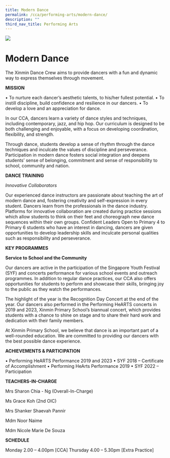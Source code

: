```yaml
---
title: Modern Dance
permalink: /cca/performing-arts/modern-dance/
description: ""
third_nav_title: Performing Arts
---
```

![](/images/CCA/modern%20dance%20s.jpg)

# **Modern Dance**


The Xinmin Dance Crew aims to provide dancers with a fun and dynamic way to express themselves through movement. 

**MISSION**

•	To nurture each dancer’s aesthetic talents, to his/her fullest potential.
•	To instill discipline, build confidence and resilience in our dancers.
•	To develop a love and an appreciation for dance.

In our CCA, dancers learn a variety of dance styles and techniques, including contemporary, jazz, and hip hop. Our curriculum is designed to be both challenging and enjoyable, with a focus on developing coordination, flexibility, and strength. 

Through dance, students develop a sense of rhythm through the dance techniques and inculcate the values of discipline and perseverance. Participation in modern dance fosters social integration and deepens students’ sense of belonging, commitment and sense of responsibility to school, community and nation. 

**DANCE TRAINING**

*Innovative Collaborators*

Our experienced dance instructors are passionate about teaching the art of modern dance and, fostering creativity and self-expression in every student. Dancers learn from the professionals in the dance industry. Platforms for innovative collaboration are created during practice sessions which allow students to think on their feet and choreograph new dance sequences within their own groups.
Confident Leaders
Open to Primary 4 to Primary 6 students who have an interest in dancing, dancers are given opportunities to develop leadership skills and inculcate personal qualities such as responsibility and perseverance.

**KEY PROGRAMMES**

**Service to School and the Community**

Our dancers are active in the participation of the Singapore Youth Festival (SYF) and concerts performance for various school events and outreach programmes. In addition to regular dance practices, our CCA also offers opportunities for students to perform and showcase their skills, bringing joy to the public as they watch the performances.

The highlight of the year is the Recognition Day Concert at the end of the year. Our dancers also performed in the Performing HeARTS concerts in 2019 and 2023, Xinmin Primary School’s biannual concert, which provides students with a chance to shine on stage and to share their hard work and dedication with their family members.

At Xinmin Primary School, we believe that dance is an important part of a well-rounded education. We are committed to providing our dancers with the best possible dance experience. 

**ACHIEVEMENTS & PARTICIPATION**

•	Performing HeARTS Performance 2019 and 2023
•	SYF 2018 – Certificate of Accomplishment
•	Performing HeArts Performance 2019
•	SYF 2022 – Participation

**TEACHERS-IN-CHARGE**

Mrs Sharon Chia - Ng (Overall-In-Charge)

Ms Grace Koh (2nd OIC)

Mrs Shanker Shaevah Pannir

Mdm Noor Naime

Mdm Nicole Marie De Souza

**SCHEDULE**

Monday 2.00 – 4.00pm [CCA]
Thursday 4.00 – 5.30pm [Extra Practice]